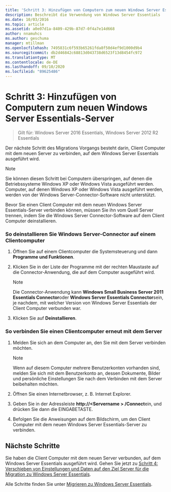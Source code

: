 ```yaml
---
title: 'Schritt 3: Hinzufügen von Computern zum neuen Windows Server Essentials-Server'
description: Beschreibt die Verwendung von Windows Server Essentials
ms.date: 10/03/2016
ms.topic: article
ms.assetid: a0e07d1a-8409-429b-87d7-0f4a7e14d668
author: nnamuhcs
ms.author: geschuma
manager: mtillman
ms.openlocfilehash: 7495831c6f593b65261fda8f50d4ef9d1000d9b4
ms.sourcegitcommit: db2d46842c68813d043738d6523f13d8454fc972
ms.translationtype: MT
ms.contentlocale: de-DE
ms.lasthandoff: 09/10/2020
ms.locfileid: "89625486"
---
```

# <a name="step-3-join-computers-to-the-new-windows-server-essentials-server"></a>Schritt 3: Hinzufügen von Computern zum neuen Windows Server Essentials-Server

>Gilt für: Windows Server 2016 Essentials, Windows Server 2012 R2 Essentials

Der nächste Schritt des Migrations Vorgangs besteht darin, Client Computer mit dem neuen Server zu verbinden, auf dem Windows Server Essentials ausgeführt wird.

> [!NOTE]
>  Sie können diesen Schritt bei Computern überspringen, auf denen die Betriebssysteme Windows XP oder Windows Vista ausgeführt werden. Computer, auf denen Windows XP oder Windows Vista ausgeführt werden, werden von der Windows Server-Connector-Software nicht unterstützt.

 Bevor Sie einen Client Computer mit dem neuen Windows Server Essentials-Server verbinden können, müssen Sie ihn vom Quell Server trennen, indem Sie die Windows Server Connector-Software auf dem Client Computer deinstallieren.

### <a name="to-uninstall-windows-server-connector-on-a-client-computer"></a>So deinstallieren Sie Windows Server-Connector auf einem Clientcomputer

1.  Öffnen Sie auf einem Clientcomputer die Systemsteuerung und dann **Programme und Funktionen**.

2.  Klicken Sie in der Liste der Programme mit der rechten Maustaste auf die Connector-Anwendung, die auf dem Computer ausgeführt wird.

    > [!NOTE]
    >  Die Connector-Anwendung kann **Windows Small Business Server 2011 Essentials Connector**oder **Windows Server Essentials Connector**sein, je nachdem, mit welcher Version von Windows Server Essentials der Client Computer verbunden war.

3.  Klicken Sie auf **Deinstallieren**.

### <a name="to-reconnect-a-client-computer-to-the-server"></a>So verbinden Sie einen Clientcomputer erneut mit dem Server

1.  Melden Sie sich an dem Computer an, den Sie mit dem Server verbinden möchten.

    > [!NOTE]
    >  Wenn auf diesem Computer mehrere Benutzerkonten vorhanden sind, melden Sie sich mit dem Benutzerkonto an, dessen Dokumente, Bilder und persönliche Einstellungen Sie nach dem Verbinden mit dem Server beibehalten möchten.

2.  Öffnen Sie einen Internetbrowser, z. B. Internet Explorer.

3.  Geben Sie in der Adressleiste **http://<Servername \> /Connect**ein, und drücken Sie dann die EINGABETASTE.

4.  Befolgen Sie die Anweisungen auf dem Bildschirm, um den Client Computer mit dem neuen Windows Server Essentials-Server zu verbinden.

## <a name="next-steps"></a>Nächste Schritte
 Sie haben die Client Computer mit dem neuen Server verbunden, auf dem Windows Server Essentials ausgeführt wird. Gehen Sie jetzt zu [Schritt 4: Verschieben von Einstellungen und Daten auf den Ziel Server für die Migration zu Windows Server Essentials](Step-4--Move-settings-and-data-to-the-Destination-Server-for-Windows-Server-Essentials-migration.md).


Alle Schritte finden Sie unter [Migrieren zu Windows Server Essentials](Migrate-from-Previous-Versions-to-Windows-Server-Essentials-or-Windows-Server-Essentials-Experience.md).

